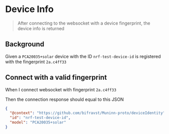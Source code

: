 # Device Info

> After connecting to the websocket with a device fingerprint, the device info
> is returned

## Background

Given a `PCA20035+solar` device with the ID `nrf-test-device-id` is registered
with the fingerprint `2a.c4ff33`

## Connect with a valid fingerprint

When I connect websocket with fingerprint `2a.c4ff33`

Then the connection response should equal to this JSON

```json
{
  "@context": "https://github.com/bifravst/Muninn-proto/deviceIdentity",
  "id": "nrf-test-device-id",
  "model": "PCA20035+solar"
}
```
